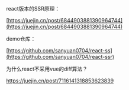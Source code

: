 react版本的SSR原理：

[https://juejin.cn/post/6844903881390964744](https://juejin.cn/post/6844903881390964744)

demo仓库：

[https://github.com/sanyuan0704/react-ss](https://github.com/sanyuan0704/react-ssr)


为什么react不采用vue的diff算法？

https://juejin.cn/post/7116141318853623839
